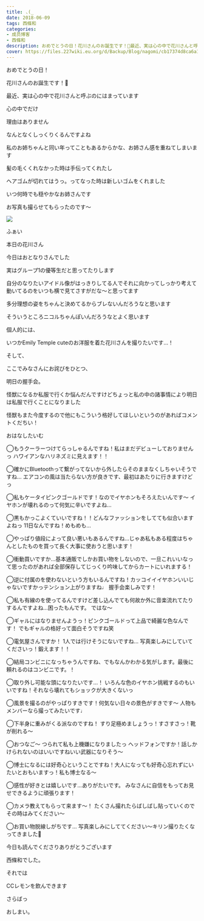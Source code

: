 ```yaml
---
title: ◟(_
date: 2018-06-09
tags: 西條和
categories: 
- 成员博客
- 西條和
description: おめでとうの日！花川さんのお誕生です！🐰最近、実は心の中で花川さんと呼ぶのにはまっています心の中でだけ...
cover: https://files.227wiki.eu.org/d/Backup/Blog/nagomi/cb17374d8ca6a1c6fd27b9ca8b52c.jpg 
---
```














おめでとうの日！









花川さんのお誕生です！🐰










最近、実は心の中で花川さんと呼ぶのにはまっています







心の中でだけ









理由はありません










なんとなくしっくりくるんですよね










私のお姉ちゃんと同い年ってこともあるからかな、お姉さん感を重ねてしまいます











髪の毛くくれなかった時は手伝ってくれたし










ヘアゴムが切れてはうっ。ってなった時は新しいゴムをくれました










いつ何時でも穏やかなお姉さんです










お写真も撮らせてもらったのです〜







![](https://files.227wiki.eu.org/d/Backup/Blog/nagomi/cb17374d8ca6a1c6fd27b9ca8b52c.jpg)



ふぁい





本日の花川さん







今日はおとなりさんでした









実はグループ1の優等生だと思ってたりします















自分のなりたいアイドル像がはっきりしてる人でそれに向かってしっかり考えて動いてるのをいつも横で見てさすがだな〜と思ってます









多分理想の姿をちゃんと決めてるからブレないんだろうなと思います












そういうところニコルちゃんぽいんだろうなとよく思います














個人的には、





いつかEmily Temple cuteのお洋服を着た花川さんを撮りたいです…！




















そして、



ここでみなさんにお詫びをひとつ、








明日の握手会。






怪獣になるか私服で行くか悩んだんですけどちょっと私の中の諸事情により明日は私服で行くことになりました








怪獣もまた今度するので他にもこういう格好してほしいというのがあればコメントくだちい！















おはなしたいむ




◯もうクーラーつけてらっしゃるんですね！私はまだデビューしておりませんっ
ハワイアンなハリネズミに見えます！！





◯確かにBluetoothって繋がってないから外したらそのままなくしちゃいそうですね…
エアコンの風は当たらない方が良きです、最初はあたりに行きますけどっ








◯私もケータイピンクゴールドです！なのでイヤホンもそろえたいんです〜
イヤホンが壊れるのって何気に辛いですよね…






◯黒もかっこよくていいですね！！どんなファッションをしてても似合いますよねっ
11日なんですね！めもめも…





◯やっぱり値段によって良い悪いもあるんですね…じゃあ私もある程度はちゃんとしたものを買って長く大事に使おうと思います！







◯衝動買いですか…基本通販でしかお買い物をしないので、一旦これいいなって思ったのがあれば全部保存してじっくり吟味してからカートにいれまする！





◯逆に付属のを使わないという方もいるんですね！カッコイイイヤホンいいじゃないですかっテンション上がりますね♩
握手会楽しみです！






◯私も有線のを使ってるんですけど差し込んでても何故か外に音楽流れてたりするんですよね…困ったもんです。
ではな〜








◯ギャルにはなりませんようっ！ピンクゴールドって上品で綺麗な色なんです！
でもギャルの格好って面白そうですね笑









◯電気屋さんですか！
1人では行けそうにないですね…
写真楽しみにしていてくださいっ！鍛えます！！








◯結局コンビニになっちゃうんですね、でもなんかわかる気がします。最後に頼れるのはコンビニです。！






◯取り外し可能な頭になりたいです…！
いろんな色のイヤホン挑戦するのもいいですね！それなら壊れてもショックが大きくないっ







◯風景を撮るのがやっぱりすきです！何気ない日々の景色がすきです〜
人物もメンバーなら撮ってみたいです♩







◯下半身に重みがくる派なのですね！
すり足極めましょうっ！すさすさっ！靴が削れる〜







◯おつなご〜
つられて私も上機嫌になりましたっ
ヘッドフォンですか！話しかけられないのはいいですねいい武器になりそう〜







◯博士になるには好奇心ということですね！大人になっても好奇心忘れずにいたいとおもいますっ！私も博士なる〜








◯感性が好きとは嬉しいです…ありがたいです。
みなさんに自信をもってお見せできるように頑張ります！






◯カメラ教えてもらって来ます〜！
たくさん撮れたらばしばし貼っていくのでその時はみてください〜






◯お買い物脱線しがちです…
写真楽しみにしててください〜キリン撮りたくなってきました🦒










今日も読んでくださりありがとうございます












西條和でした。









それでは




CCレモンを飲んできます









さらばっ











おしまい。


